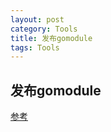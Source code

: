 ```yaml
---
layout: post
category: Tools
title: 发布gomodule
tags: Tools
---
```


## 发布gomodule



[参考](https://gocn.vip/topics/9829)